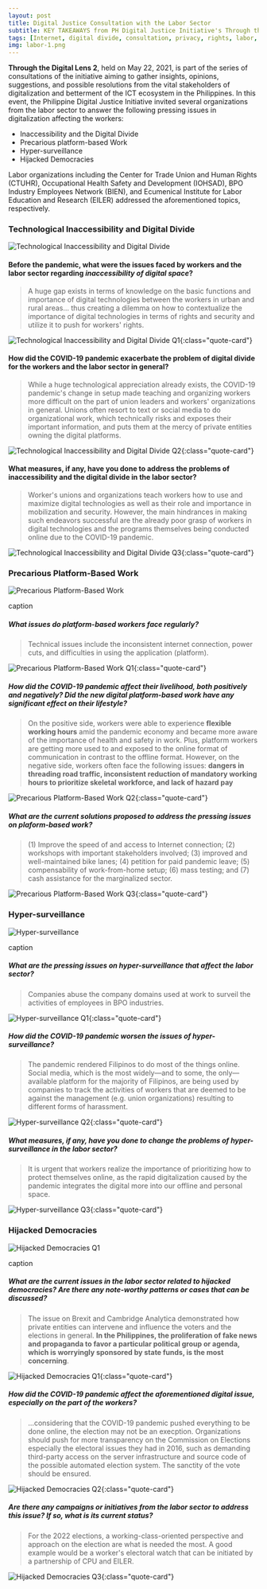 ```yaml
---
layout: post
title: Digital Justice Consultation with the Labor Sector
subtitle: KEY TAKEAWAYS from PH Digital Justice Initiative's Through the Digital Lens 2&#58; A Digital Justice Consultation and Workshop with the Labor Sector
tags: [Internet, digital divide, consultation, privacy, rights, labor, gig economy, inaccessibility, hijacked democracies, hypersurveillance, platformbased work, digitalized labor]
img: labor-1.png
---
```


**Through the Digital Lens 2**, held on May 22, 2021, is part of the series of consultations of the initiative aiming to gather insights, opinions, suggestions, and possible resolutions from the vital stakeholders of digitalization and betterment of the ICT ecosystem in the Philippines. In this event, the Philippine Digital Justice Initiative invited several organizations from the labor sector to answer the following pressing issues in digitalization affecting the workers:
- Inaccessibility and the Digital Divide
- Precarious platform-based Work
- Hyper-surveillance
- Hijacked Democracies

Labor organizations including the Center for Trade Union and Human Rights (CTUHR), Occupational Health Safety and Development (IOHSAD), BPO Industry Employees Network (BIEN), and Ecumenical Institute for Labor Education and Research (EILER) addressed the aforementioned topics, respectively.
<!--more-->

### Technological Inaccessibility and Digital Divide

![Technological Inaccessibility and Digital Divide](/assets/img/labor-2-0.png "Technological Inaccessibility and Digital Divide")


#### Before the pandemic, what were the issues faced by workers and the labor sector regarding *inaccessibility of digital space*?

>A huge gap exists in terms of knowledge on the basic functions and importance of digital technologies between the workers in urban and rural areas... thus creating a dilemma on how to contextualize the importance of digital technologies in terms of rights and security and utilize it to push for workers' rights.

![Technological Inaccessibility and Digital Divide Q1](/assets/img/labor-2-1.png){:class="quote-card"}

#### How did the COVID-19 pandemic exacerbate the problem of digital divide for the workers and the labor sector in general?

>While a huge technological appreciation already exists, the COVID-19 pandemic's change in setup made teaching and organizing workers more difficult on the part of union leaders and workers' organizations in general. Unions often resort to text or social media to do organizational work, which technically risks and exposes their important information, and puts them at the mercy of private entities owning the digital platforms.

![Technological Inaccessibility and Digital Divide Q2](/assets/img/labor-2-2.png){:class="quote-card"}


#### What measures, if any, have you done to address the problems of inaccessibility and the digital divide in the labor sector?

>Worker's unions and organizations teach workers how to use and maximize digital technologies as well as their role and importance in mobilization and security. However, the main hindrances in making such endeavors successful are the already poor grasp of workers in digital technologies and the programs themselves being conducted online due to the COVID-19 pandemic.

![Technological Inaccessibility and Digital Divide Q3](/assets/img/labor-2-3.png){:class="quote-card"}

### Precarious Platform-Based Work

![Precarious Platform-Based Work](/assets/img/labor-3-0.png "Precarious Platform-Based Work")

caption

##### What issues do platform-based workers face regularly?

>Technical issues include the inconsistent internet connection, power cuts, and difficulties in using the application (platform).

![Precarious Platform-Based Work Q1](/assets/img/labor-3-1.png){:class="quote-card"}

##### How did the COVID-19 pandemic affect their livelihood, both positively and negatively? Did the new digital platform-based work have any significant effect on their lifestyle?

>On the positive side, workers were able to experience **flexible working hours** amid the pandemic economy and became more aware of the importance of health and safety in work. Plus, platform workers are getting more used to and exposed to the online format of communication in contrast to the offline format. However, on the negative side, workers often face the following issues: **dangers in threading road traffic, inconsistent reduction of mandatory working hours to prioritize skeletal workforce, and lack of hazard pay**

![Precarious Platform-Based Work Q2](/assets/img/labor-3-2.png){:class="quote-card"}

##### What are the current solutions proposed to address the pressing issues on plaform-based work?

>(1) Improve the speed of and access to Internet connection; (2) workshops with important stakeholders involved; (3) improved and well-maintained bike lanes; (4) petition for paid pandemic leave; (5) compensability of work-from-home setup; (6) mass testing; and (7) cash assistance for the marginalized sector.

![Precarious Platform-Based Work Q3](/assets/img/labor-3-3.png){:class="quote-card"}

### Hyper-surveillance

![Hyper-surveillance](/assets/img/labor-4-0.png "Hyper-surveillance")

caption

##### What are the pressing issues on hyper-surveillance that affect the labor sector?

>Companies abuse the company domains used at work to surveil the activities of employees in BPO industries.

![Hyper-surveillance Q1](/assets/img/labor-4-1.png){:class="quote-card"}

##### How did the COVID-19 pandemic worsen the issues of hyper-surveillance?

>The pandemic rendered Filipinos to do most of the things online. Social media, which is the most widely—and to some, the only—available platform for the majority of Filipinos, are being used by companies to track the activities of workers that are deemed to be against the management (e.g. union organizations) resulting to different forms of harassment.

![Hyper-surveillance Q2](/assets/img/labor-4-2.png){:class="quote-card"}

##### What measures, if any, have you done to change the problems of hyper-surveillance in the labor sector?

>It is urgent that workers realize the importance of prioritizing how to protect themselves online, as the rapid digitalization caused by the pandemic integrates the digital more into our offline and personal space.

![Hyper-surveillance Q3](/assets/img/labor-4-3.png){:class="quote-card"}

### Hijacked Democracies

![Hijacked Democracies Q1](/assets/img/labor-5-0.png "Hijacked Democracies")

caption

##### What are the current issues in the labor sector related to hijacked democracies? Are there any note-worthy patterns or cases that can be discussed?

>The issue on Brexit and Cambridge Analytica demonstrated how private entities can intervene and influence the voters and the elections in general. **In the Philippines, the proliferation of fake news and propaganda to favor a particular political group or agenda, which is worryingly sponsored by state funds, is the most concerning**.

![Hijacked Democracies Q1](/assets/img/labor-5-1.png){:class="quote-card"}

##### How did the COVID-19 pandemic affect the aforementioned digital issue, especially on the part of the workers?

>...considering  that the COVID-19 pandemic pushed everything to be done online, the election may not be an execption. Organizations should push for more transparency on the Commission on Elections especially the electoral issues they had in 2016, such as demanding third-party access on the server infrastructure and source code of the possible automated election system. The sanctity of the vote should be ensured.

![Hijacked Democracies Q2](/assets/img/labor-5-2.png){:class="quote-card"}

##### Are there any campaigns or initiatives from the labor sector to address this issue? If so, what is its current status?

>For the 2022 elections, a working-class-oriented perspective and approach on the election are what is needed the most. A good example would be a worker's electoral watch that can be initiated by a partnership of CPU and EILER.

![Hijacked Democracies Q3](/assets/img/labor-5-3.png){:class="quote-card"}
